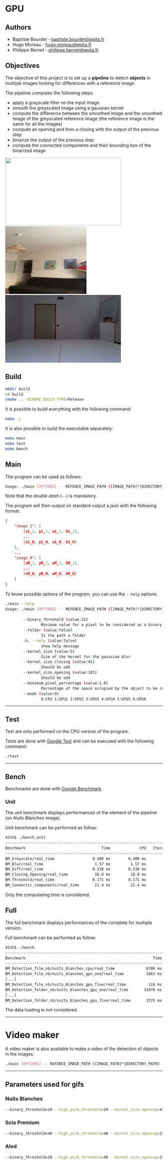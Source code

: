 # GPU 

## Authors
 - Baptiste Bourdet - <baptiste.bourdet@epita.fr>
 - Hugo Moreau - <hugo.moreau@epita.fr>
 - Philippe Bernet - <philippe.bernet@epita.fr>

## Objectives

The objective of this project is to set up a **pipeline** to detect **objects**
in multiple images looking for differences with a reference image.

The pipeline computes the following steps:
- apply a grayscale filter on the input image
- smooth the greyscaled image using a gaussian kernel
- compute the difference between the smoothed image and the smoothed image of
  the greyscaled reference image (the reference image is the same for all the
  images)
- compute an opening and then a closing with the output of the previous step
- binarize the output of the previous step
- compute the connected components and their bounding box of the binarized image

<p float="left">
    <img src="data/nb.gif" width="370" height="216" />
    <img src="data/sp.gif" width="260" height="216" />
    <img src="data/aled.gif" width="370" height="216" />
</p>

## Build

```bash
mkdir build
cd build
cmake .. -DCMAKE_BUILD_TYPE=Release
```

It is possible to build everything with the following command:

```bash
make -j
```

It is also possible to build the executable separately:

```bash
make main
make test
make bench
```

## Main

The program can be used as follows:

```bash
Usage: ./main [OPTIONS] -- REFENCE_IMAGE_PATH ([IMAGE_PATH]*|DIRECTORY_PATH)
```

Note that the *double dash* (`--`) is mandatory.

The program will then output on standard output a json with the following
format:

```json
{
    "image_1": [
        [x1_1, y1_1, w1_1, h1_1],
        ...
        [x1_N, y1_N, w1_N, h1_N]
    ],
    ...
    "image_M": [
        [xM_1, yM_1, wM_1, hM_1],
        ...
        [xM_N, yM_N, wM_N, hM_N]
    ]
}
```

To know possible options of the program, you can use the `--help` options:

```bash
./main --help
Usage: ./main [OPTIONS] -- REFENCE_IMAGE_PATH ([IMAGE_PATH]*|DIRECTORY_PATH)

        --binary_threshold (value:12)
                Minimum value for a pixel to be considered as a binary pixel
        --folder (value:false)
                Is the path a folder
        -h, --help (value:false)
                show help message
        --kernel_size (value:5)
                Size of the kernel for the gaussian blur
        --kernel_size_closing (value:41)
                Should be odd
        --kernel_size_opening (value:101)
                Should be odd
        --minimum_pixel_percentage (value:1.0)
                Percentage of the space occupied by the object to be considered as a detection
        --mode (value:0)
                0:CPU 1:GPU1 2:GPU2 3:GPU3 4:GPU4 5:GPU5 6:GPU6
```

---

## Test

Test are only performed on the CPU version of the program.

Tests are done with [Google Test](https://github.com/google/googletest) and can
be executed with the following command:

```bash
./test
```

---

## Bench

Benchmarks are done with [Google
Benchmark](https://github.com/google/benchmark).

### Unit

The unit benchmark displays performances of the element of the pipeline (on
*Nuits Blanches* image).

Unit benchmark can be performed as follow:

```bash
42sh$ ./bench_unit
----------------------------------------------------------------------------
Benchmark                                  Time             CPU   Iterations
----------------------------------------------------------------------------
BM_Greyscale/real_time                 0.400 ms        0.400 ms        10000
BM_Blur/real_time                       1.57 ms         1.57 ms        10000
BM_Diff/real_time                      0.238 ms        0.238 ms        10000
BM_Closing_Opening/real_time            18.0 ms         18.0 ms           38
BM_Threshold/real_time                 0.171 ms        0.171 ms        10000
BM_Connectic_components/real_time       21.4 ms         21.4 ms           33
```

Only the computating time is considered.

## Full

The full benchmark displays performances of the complete for multiple version.

Full benchmark can be performed as follow:

```bash
42sh$ ./bench
-------------------------------------------------------------------------------------------------------------------
Benchmark                                                         Time             CPU   Iterations UserCounters...
-------------------------------------------------------------------------------------------------------------------
BM_Detection_file_nb/nuits_blanches_cpu/real_time              8786 ms         8785 ms            1 items_per_second=0.113823/s
BM_Detection_file_nb/nuits_blanches_gpu_one/real_time          1663 ms          666 ms            1 items_per_second=0.601193/s
[...]
BM_Detection_file_nb/nuits_blanches_gpu_five/real_time          116 ms          111 ms            6 items_per_second=8.65792/s
BM_Detection_folder_nb/nuits_blanches_gpu_one/real_time       31876 ms        31370 ms            1 items_per_second=2.5411/s
[...]
BM_Detection_folder_nb/nuits_blanches_gpu_five/real_time       3725 ms         3721 ms            1 items_per_second=21.7461/s
```

The data loading is not considered.

---

# Video maker

A video maker is also available to make a video of the detection of objects in
the images.

```bash
./main [OPTIONS] -- REFENCE_IMAGE_PATH ([IMAGE_PATH]*|DIRECTORY_PATH) | python video_maker.py [-o output.avi] [-f FPS]
```

--- 

## Parameters used for gifs

### Nuits Blanches

```bash
--binary_threshold=10 --high_pick_threshold=20 --kernel_size_opening=41 --kernel_size_closing=21 --minimum_pixel_percentage=0.5
```

### Scia Premium

```bash
--binary_threshold=40 --high_pick_threshold=40 --kernel_size_opening=21 --kernel_size_closing=15 --minimum_pixel_percentage=5
```

### Aled

```bash
--binary_threshold=20 --high_pick_threshold=40 --kernel_size_opening=21 --kernel_size_closing=15 --minimum_pixel_percentage=1
```
